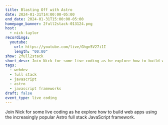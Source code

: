 ```yaml
---
title: Blasting Off with Astro
date: 2024-01-31T14:00:00-05:00
end_date: 2024-01-31T15:00:00-05:00
homepage_banner: 2full2stack-013124.png
host:
  - nick-taylor
recordings:
  youtube:
    url: https://youtube.com/live/Ghgn5V27i1I
    length: "00:00"
show: 2full2stack
short_desc: Join Nick for some live coding as he explore how to build web apps using the increasingly popular Astro full stack JavaScript framework.
tags:
  - webdev
  - full stack
  - javascript
  - astro
  - javascript frameworks
draft: false
event_type: live coding
---
```


Join Nick for some live coding as he explore how to build web apps using the increasingly popular Astro full stack JavaScript framework.

